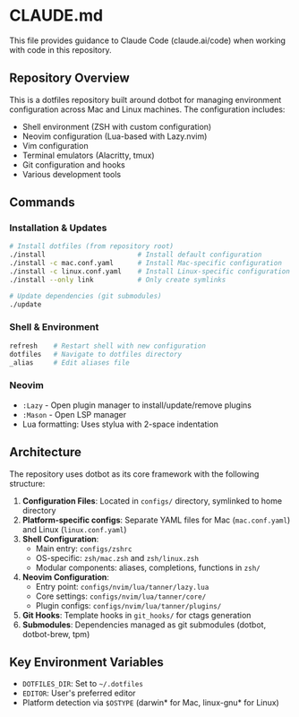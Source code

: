 # CLAUDE.md

This file provides guidance to Claude Code (claude.ai/code) when working with code in this repository.

## Repository Overview

This is a dotfiles repository built around dotbot for managing environment configuration across Mac and Linux machines. The configuration includes:

- Shell environment (ZSH with custom configuration)
- Neovim configuration (Lua-based with Lazy.nvim)
- Vim configuration
- Terminal emulators (Alacritty, tmux)
- Git configuration and hooks
- Various development tools

## Commands

### Installation & Updates

```bash
# Install dotfiles (from repository root)
./install                       # Install default configuration
./install -c mac.conf.yaml      # Install Mac-specific configuration
./install -c linux.conf.yaml    # Install Linux-specific configuration
./install --only link           # Only create symlinks

# Update dependencies (git submodules)
./update
```

### Shell & Environment

```bash
refresh    # Restart shell with new configuration
dotfiles   # Navigate to dotfiles directory
_alias     # Edit aliases file
```

### Neovim

- `:Lazy` - Open plugin manager to install/update/remove plugins
- `:Mason` - Open LSP manager
- Lua formatting: Uses stylua with 2-space indentation

## Architecture

The repository uses dotbot as its core framework with the following structure:

1. **Configuration Files**: Located in `configs/` directory, symlinked to home directory
2. **Platform-specific configs**: Separate YAML files for Mac (`mac.conf.yaml`) and Linux (`linux.conf.yaml`)
3. **Shell Configuration**:
   - Main entry: `configs/zshrc`
   - OS-specific: `zsh/mac.zsh` and `zsh/linux.zsh`
   - Modular components: aliases, completions, functions in `zsh/`
4. **Neovim Configuration**:
   - Entry point: `configs/nvim/lua/tanner/lazy.lua`
   - Core settings: `configs/nvim/lua/tanner/core/`
   - Plugin configs: `configs/nvim/lua/tanner/plugins/`
5. **Git Hooks**: Template hooks in `git_hooks/` for ctags generation
6. **Submodules**: Dependencies managed as git submodules (dotbot, dotbot-brew, tpm)

## Key Environment Variables

- `DOTFILES_DIR`: Set to `~/.dotfiles`
- `EDITOR`: User's preferred editor
- Platform detection via `$OSTYPE` (darwin* for Mac, linux-gnu* for Linux)